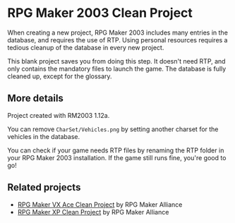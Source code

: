 # RPG Maker 2003 Clean Project

When creating a new project, RPG Maker 2003 includes many entries in the database, and requires the use of RTP. Using personal resources requires a tedious cleanup of the database in every new project.

This blank project saves you from doing this step. It doesn't need RTP, and only contains the mandatory files to launch the game. The database is fully cleaned up, except for the glossary.

## More details

Project created with RM2003 1.12a.

You can remove `CharSet/Vehicles.png` by setting another charset for the vehicles in the database.

You can check if your game needs RTP files by renaming the RTP folder in your RPG Maker 2003 installation. If the game still runs fine, you're good to go!

## Related projects

* [RPG Maker VX Ace Clean Project](https://github.com/rpgmakeralliance/rmvxa-clean-project) by RPG Maker Alliance
* [RPG Maker XP Clean Project](https://github.com/rpgmakeralliance/rmxp-clean-project) by RPG Maker Alliance
